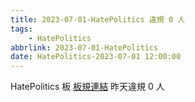 ```yaml
---
title: 2023-07-01-HatePolitics 違規 0 人
tags:
    - HatePolitics
abbrlink: 2023-07-01-HatePolitics
date: HatePolitics-2023-07-01 12:00:00
---
```

HatePolitics 板 [板規連結](https://www.ptt.cc/bbs/HatePolitics/M.1617115262.A.D60.html)
昨天違規 0 人
